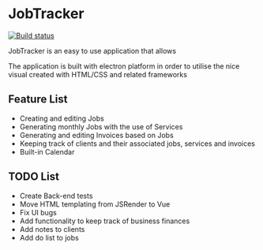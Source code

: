 # JobTracker

[![Build status](https://ci.appveyor.com/api/projects/status/hu065oski62teeuw/branch/master?svg=true)](https://ci.appveyor.com/project/BMourtzis/jobtracker/branch/master)

JobTracker is an easy to use application that allows

The application is built with electron platform in order to utilise the nice visual created with HTML/CSS and related frameworks

## Feature List

- Creating and editing Jobs
- Generating monthly Jobs with the use of Services
- Generating and editing Invoices based on Jobs
- Keeping track of clients and their associated jobs, services and invoices
- Built-in Calendar

## TODO List

- Create Back-end tests
- Move HTML templating from JSRender to Vue
- Fix UI bugs
- Add functionality to keep track of business finances
- Add notes to clients
- Add do list to jobs
